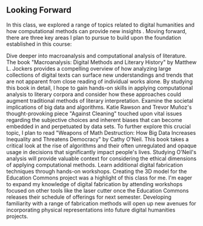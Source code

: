 ‎ ‎ ‎ ‎ ‎ ‎ ‎ ‎ ‎ ‎
## Looking Forward 
In this class, we explored a range of topics related to digital humanities and how computational methods can provide new insights . Moving forward, there are three key areas I plan to pursue to build upon the foundation established in this course:

Dive deeper into macroanalysis and computational analysis of literature. The book "Macroanalysis: Digital Methods and Literary History" by Matthew L. Jockers provides a compelling overview of how analyzing large collections of digital texts can surface new understandings and trends that are not apparent from close reading of individual works alone. By studying this book in detail, I hope to gain hands-on skills in applying computational analysis to literary corpora and consider how these approaches could augment traditional methods of literary interpretation.
Examine the societal implications of big data and algorithms. Katie Rawson and Trevor Muñoz's thought-provoking piece "Against Cleaning" touched upon vital issues regarding the subjective choices and inherent biases that can become embedded in and perpetuated by data sets. To further explore this crucial topic, I plan to read "Weapons of Math Destruction: How Big Data Increases Inequality and Threatens Democracy" by Cathy O'Neil. This book takes a critical look at the rise of algorithms and their often unregulated and opaque usage in decisions that significantly impact people's lives. Studying O'Neil's analysis will provide valuable context for considering the ethical dimensions of applying computational methods.
Learn additional digital fabrication techniques through hands-on workshops. Creating the 3D model for the Education Commons project was a highlight of this class for me. I'm eager to expand my knowledge of digital fabrication by attending workshops focused on other tools like the laser cutter once the Education Commons releases their schedule of offerings for next semester. Developing familiarity with a range of fabrication methods will open up new avenues for incorporating physical representations into future digital humanities projects.
